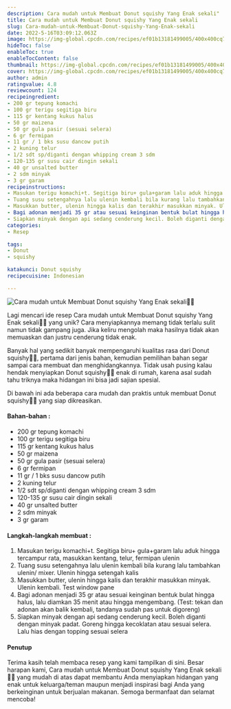 ```yaml
---
description: Cara mudah untuk Membuat Donut squishy Yang Enak sekali"
title: Cara mudah untuk Membuat Donut squishy Yang Enak sekali
slug: Cara-mudah-untuk-Membuat-Donut-squishy-Yang-Enak-sekali
date: 2022-5-16T03:09:12.063Z
image: https://img-global.cpcdn.com/recipes/ef01b13181499005/400x400cq70/photo.jpg
hideToc: false
enableToc: true
enableTocContent: false
thumbnail: https://img-global.cpcdn.com/recipes/ef01b13181499005/400x400cq70/photo.jpg
cover: https://img-global.cpcdn.com/recipes/ef01b13181499005/400x400cq70/photo.jpg
author: admin
ratingvalue: 4.8
reviewcount: 124
recipeingredient:
- 200 gr tepung komachi
- 100 gr terigu segitiga biru
- 115 gr kentang kukus halus
- 50 gr maizena
- 50 gr gula pasir (sesuai selera)
- 6 gr fermipan
- 11 gr / 1 bks susu dancow putih
- 2 kuning telur
- 1/2 sdt sp/diganti dengan whipping cream 3 sdm
- 120-135 gr susu cair dingin sekali
- 40 gr unsalted butter
- 2 sdm minyak
- 3 gr garam
recipeinstructions:
- Masukan terigu komachi+t. Segitiga biru+ gula+garam lalu aduk hingga tercampur rata, masukkan kentang, telur, fermipan ulenin
- Tuang susu setengahnya lalu ulenin kembali bila kurang lalu tambahkan ulenin/ mixer. Ulenin hingga setengah kalis
- Masukkan butter, ulenin hingga kalis dan terakhir masukkan minyak. Ulenin kembali. Test window pane
- Bagi adonan menjadi 35 gr atau sesuai keinginan bentuk bulat hingga halus, lalu diamkan 35 menit atau hingga mengembang. (Test: tekan dan adonan akan balik kembali, tandanya sudah pas untuk digoreng)
- Siapkan minyak dengan api sedang cenderung kecil. Boleh diganti dengan minyak padat. Goreng hingga kecoklatan atau sesuai selera. Lalu hias dengan topping sesuai selera
categories:
- Resep

tags:
- Donut
- squishy

katakunci: Donut squishy
recipecuisine: Indonesian

---
```


![Cara mudah untuk Membuat Donut squishy Yang Enak sekali👩‍🍳](https://img-global.cpcdn.com/recipes/ef01b13181499005/400x400cq70/photo.jpg)

Lagi mencari ide resep Cara mudah untuk Membuat Donut squishy Yang Enak sekali👩‍🍳 yang unik? Cara menyiapkannya memang tidak terlalu sulit namun tidak gampang juga. Jika keliru mengolah maka hasilnya tidak akan memuaskan dan justru cenderung tidak enak.

Banyak hal yang sedikit banyak mempengaruhi kualitas rasa dari Donut squishy👩‍🍳, pertama dari jenis bahan, kemudian pemilihan bahan segar sampai cara membuat dan menghidangkannya. Tidak usah pusing kalau hendak menyiapkan Donut squishy👩‍🍳 enak di rumah, karena asal sudah tahu triknya maka hidangan ini bisa jadi sajian spesial.

Di bawah ini ada beberapa cara mudah dan praktis untuk membuat Donut squishy👩‍🍳 yang siap dikreasikan.

<!--inarticleads1-->

#### Bahan-bahan :

- 200 gr tepung komachi
- 100 gr terigu segitiga biru
- 115 gr kentang kukus halus
- 50 gr maizena
- 50 gr gula pasir (sesuai selera)
- 6 gr fermipan
- 11 gr / 1 bks susu dancow putih
- 2 kuning telur
- 1/2 sdt sp/diganti dengan whipping cream 3 sdm
- 120-135 gr susu cair dingin sekali
- 40 gr unsalted butter
- 2 sdm minyak
- 3 gr garam

<!--inarticleads2-->

#### Langkah-langkah membuat :

1. Masukan terigu komachi+t. Segitiga biru+ gula+garam lalu aduk hingga tercampur rata, masukkan kentang, telur, fermipan ulenin
1. Tuang susu setengahnya lalu ulenin kembali bila kurang lalu tambahkan ulenin/ mixer. Ulenin hingga setengah kalis
1. Masukkan butter, ulenin hingga kalis dan terakhir masukkan minyak. Ulenin kembali. Test window pane
1. Bagi adonan menjadi 35 gr atau sesuai keinginan bentuk bulat hingga halus, lalu diamkan 35 menit atau hingga mengembang. (Test: tekan dan adonan akan balik kembali, tandanya sudah pas untuk digoreng)
1. Siapkan minyak dengan api sedang cenderung kecil. Boleh diganti dengan minyak padat. Goreng hingga kecoklatan atau sesuai selera. Lalu hias dengan topping sesuai selera

#### Penutup

Terima kasih telah membaca resep yang kami tampilkan di sini. Besar harapan kami, Cara mudah untuk Membuat Donut squishy Yang Enak sekali👩‍🍳 yang mudah di atas dapat membantu Anda menyiapkan hidangan yang enak untuk keluarga/teman maupun menjadi inspirasi bagi Anda yang berkeinginan untuk berjualan makanan. Semoga bermanfaat dan selamat mencoba!